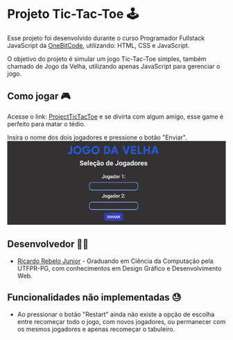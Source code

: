 
# **Projeto Tic-Tac-Toe 🕹**

Esse projeto foi desenvolvido durante o curso Programador Fullstack JavaScript da [OneBitCode]('https://cursos.onebitcode.com/area/vitrine'), utilizando: HTML, CSS e JavaScript. 

O objetivo do projeto é simular um jogo Tic-Tac-Toe simples, também chamado de Jogo da Velha, utilizando apenas JavaScript para gerenciar o jogo.

## Como jogar 🎮

Acesse o link: [ProjectTicTacToe]('https://rebel0r.github.io/project-TicTacToe/') e se divirta com algum amigo, esse game é perfeito para matar o tédio.

Insira o nome dos dois jogadores e pressione o botão "Enviar".
<img src="images/InicialScreen-readme.jpg" alt="Imagem da Tela Inicial">


## Desenvolvedor 👨‍🎤

- [Ricardo Rebelo Junior](https://www.github.com/Rebel0R) - Graduando em Ciência da Computação pela UTFPR-PG, com conhecimentos em Design Gráfico e Desenvolvimento Web.


## Funcionalidades não implementadas 😓

- Ao pressionar o botão "Restart" ainda não existe a opção de escolha entre recomeçar todo o jogo, com novos jogadores, ou permanecer com os mesmos jogadores e apenas recomeçar o tabuleiro.

